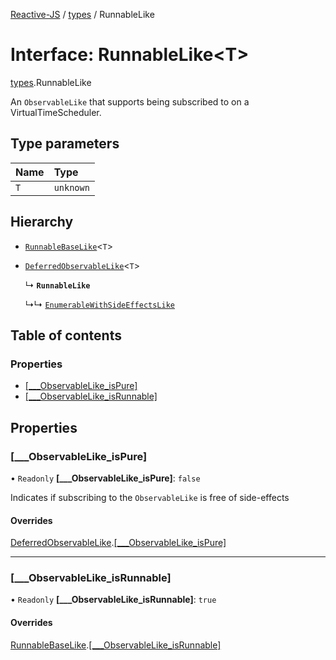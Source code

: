 [Reactive-JS](../README.md) / [types](../modules/types.md) / RunnableLike

# Interface: RunnableLike<T\>

[types](../modules/types.md).RunnableLike

An `ObservableLike` that supports being subscribed to on a VirtualTimeScheduler.

## Type parameters

| Name | Type |
| :------ | :------ |
| `T` | `unknown` |

## Hierarchy

- [`RunnableBaseLike`](types.RunnableBaseLike.md)<`T`\>

- [`DeferredObservableLike`](types.DeferredObservableLike.md)<`T`\>

  ↳ **`RunnableLike`**

  ↳↳ [`EnumerableWithSideEffectsLike`](types.EnumerableWithSideEffectsLike.md)

## Table of contents

### Properties

- [[\_\_\_ObservableLike\_isPure]](types.RunnableLike.md#[___observablelike_ispure])
- [[\_\_\_ObservableLike\_isRunnable]](types.RunnableLike.md#[___observablelike_isrunnable])

## Properties

### [\_\_\_ObservableLike\_isPure]

• `Readonly` **[\_\_\_ObservableLike\_isPure]**: ``false``

Indicates if subscribing to the `ObservableLike` is free of side-effects

#### Overrides

[DeferredObservableLike](types.DeferredObservableLike.md).[[___ObservableLike_isPure]](types.DeferredObservableLike.md#[___observablelike_ispure])

___

### [\_\_\_ObservableLike\_isRunnable]

• `Readonly` **[\_\_\_ObservableLike\_isRunnable]**: ``true``

#### Overrides

[RunnableBaseLike](types.RunnableBaseLike.md).[[___ObservableLike_isRunnable]](types.RunnableBaseLike.md#[___observablelike_isrunnable])
